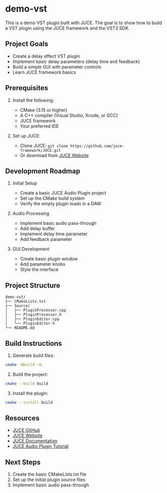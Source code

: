 # demo-vst

This is a demo VST plugin built with JUCE. The goal is to show how to build a VST plugin using the JUCE framework and the VST3 SDK.

## Project Goals

- Create a delay effect VST plugin
- Implement basic delay parameters (delay time and feedback)
- Build a simple GUI with parameter controls
- Learn JUCE framework basics

## Prerequisites

1. Install the following:

   - CMake (3.15 or higher)
   - A C++ compiler (Visual Studio, Xcode, or GCC)
   - JUCE framework
   - Your preferred IDE

2. Set up JUCE:
   - Clone JUCE: `git clone https://github.com/juce-framework/JUCE.git`
   - Or download from [JUCE Website](https://juce.com/)

## Development Roadmap

1. Initial Setup

   - Create a basic JUCE Audio Plugin project
   - Set up the CMake build system
   - Verify the empty plugin loads in a DAW

2. Audio Processing

   - Implement basic audio pass-through
   - Add delay buffer
   - Implement delay time parameter
   - Add feedback parameter

3. GUI Development
   - Create basic plugin window
   - Add parameter knobs
   - Style the interface

## Project Structure

```
demo-vst/
├── CMakeLists.txt
├── Source/
│   ├── PluginProcessor.cpp
│   ├── PluginProcessor.h
│   ├── PluginEditor.cpp
│   └── PluginEditor.h
└── README.md
```

## Build Instructions

1. Generate build files:

```bash
cmake -Bbuild -H.
```

2. Build the project:

```bash
cmake --build build
```

3. Install the plugin:

```bash
cmake --install build
```

## Resources

- [JUCE GitHub](https://github.com/juce-framework/JUCE)
- [JUCE Website](https://juce.com/)
- [JUCE Documentation](https://docs.juce.com/)
- [JUCE Audio Plugin Tutorial](https://docs.juce.com/master/tutorial_create_projucer_basic_plugin.html)

## Next Steps

1. Create the basic CMakeLists.txt file
2. Set up the initial plugin source files
3. Implement basic audio pass-through
